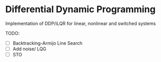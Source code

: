 # Differential Dynamic Programming
Implementation of DDP/iLQR for linear, nonlinear and switched systems




TODO:
- [ ] Backtracking-Armijo Line Search
- [ ] Add noise/ LQG
- [ ] STO
